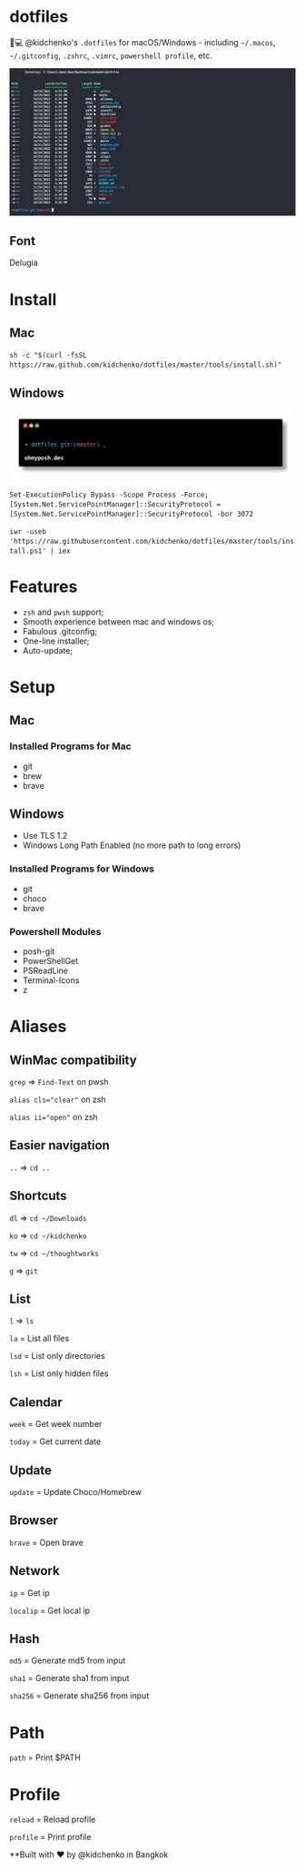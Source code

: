 # dotfiles
🔧💻  @kidchenko's `.dotfiles`  for macOS/Windows - including `~/.macos`, `~/.gitconfig`, `.zshrc`, `.vimrc`, `powershell profile`, etc.

![dotfiles](./dotfiles.png "dotfiles")

## Font

Delugia

# Install

## Mac

`sh -c "$(curl -fsSL https://raw.github.com/kidchenko/dotfiles/master/tools/install.sh)"`


## Windows

![Theme](./robbyrussel.png "Theme")

`Set-ExecutionPolicy Bypass -Scope Process -Force; [System.Net.ServicePointManager]::SecurityProtocol = [System.Net.ServicePointManager]::SecurityProtocol -bor 3072`

`iwr -useb 'https://raw.githubusercontent.com/kidchenko/dotfiles/master/tools/install.ps1' | iex`


# Features

- `zsh` and `pwsh` support;
- Smooth experience between mac and windows os;
- Fabulous .gitconfig;
- One-line installer;
- Auto-update;

# Setup

## Mac
### Installed Programs for Mac

- git
- brew
- brave

## Windows

- Use TLS 1.2
- Windows Long Path Enabled (no more path to long errors)

### Installed Programs for Windows

- git
- choco
- brave

### Powershell Modules

- posh-git
- PowerShellGet
- PSReadLine
- Terminal-Icons
- z

# Aliases

## WinMac compatibility

`grep` => `Find-Text` on pwsh

`alias cls="clear"` on zsh

`alias ii="open"` on zsh

## Easier navigation

`..` => `cd ..`

## Shortcuts

`dl` => `cd ~/Downloads`

`ko` => `cd ~/kidchenko`

`tw` => `cd ~/thoughtworks`

`g` => `git`


## List

`l` => `ls`

`la` = List all files

`lsd` = List only directories

`lsh` = List only hidden files

## Calendar

`week` = Get week number

`today` = Get current date

## Update

`update` = Update Choco/Homebrew

## Browser

`brave` = Open brave

## Network

`ip` = Get ip

`localip` = Get local ip

## Hash

`md5` = Generate md5 from input

`sha1` = Generate sha1 from input

`sha256` = Generate sha256 from input

# Path

`path` = Print $PATH

# Profile

`reload` = Reload profile

`profile` = Print profile

**Built with ❤️ by @kidchenko in Bangkok
